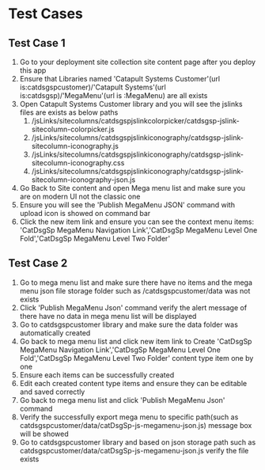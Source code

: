 # Test Cases

## Test Case 1
<ol>
    <li>Go to your deployment site collection site content page after you deploy this app</li>
    <li>Ensure that Libraries named 'Catapult Systems Customer'(url is:catdsgspcustomer)/'Catapult Systems'(url is:catdsgsp)/'MegaMenu'(url is :MegaMenu) are all exists</li>
    <li>Open Catapult Systems Customer library and you will see the jslinks files are exists as below paths</br>
        <ol>
           <li>/jsLinks/sitecolumns/catdsgspjslinkcolorpicker/catdsgsp-jslink-sitecolumn-colorpicker.js</li>
           <li>/jsLinks/sitecolumns/catdsgspjslinkiconography/catdsgsp-jslink-sitecolumn-iconography.js</li>
           <li>/jsLinks/sitecolumns/catdsgspjslinkiconography/catdsgsp-jslink-sitecolumn-iconography.css</li>
           <li>/jsLinks/sitecolumns/catdsgspjslinkiconography/catdsgsp-jslink-sitecolumn-iconography-json.js</li>
        </ol>
    </li>
    <li>Go Back to Site content and open Mega menu list and make sure you are on modern UI not the classic one</li>
    <li>Ensure you will see the 'Publish MegaMenu JSON' command with upload icon is showed on command bar</br></li>
    <li>Click the new item link and ensure you can see the context menu items: 'CatDsgSp MegaMenu Navigation Link','CatDsgSp MegaMenu Level One Fold','CatDsgSp MegaMenu Level Two Folder'</li>
</ol>

## Test Case 2
<ol>
    <li>Go to mega menu list and make sure there have no items and the mega menu json file storage folder such as /catdsgspcustomer/data  was not exists</li>
    <li>Click 'Publish MegaMenu Json' command verify the alert message of there have no data in mega menu list will be displayed</li>
    <li>Go to catdsgspcustomer library and make sure the data folder was automatically created</li>
    <li>Go back to mega menu list and click new item link to Create 'CatDsgSp MegaMenu Navigation Link','CatDsgSp MegaMenu Level One Fold','CatDsgSp MegaMenu Level Two Folder' content type item one by one
    <li>Ensure each items can be successfully created</li>
    <li>Edit each created content type items and ensure they can be editable and saved correctly</li>
    <li>Go back to mega menu list and click 'Publish MegaMenu Json' command </li>
    <li>Verify the successfully export mega menu to specific path(such as catdsgspcustomer/data/catDsgSp-js-megamenu-json.js) message box will be showed</li>
    <li>Go to catdsgspcustomer library and based on json storage path such as catdsgspcustomer/data/catDsgSp-js-megamenu-json.js verify the file exists </li>
</ol>
